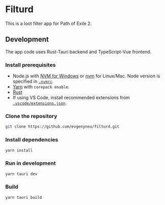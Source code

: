 # Filturd

This is a loot filter app for Path of Exile 2.

## Development

The app code uses Rust-Tauri backend and TypeScript-Vue frontend.

### Install prerequisites

* Node.js with [NVM for Windows](https://github.com/coreybutler/nvm-windows) or [nvm](https://github.com/nvm-sh/nvm) for Linux/Mac. Node version is specified in [`.nvmrc`](.nvmrc).
* [Yarn](https://yarnpkg.com) with `corepack enable`.
* [Rust](https://www.rust-lang.org/)
* If using VS Code, install recommended extensions from [`.vscode/extensions.json`](.vscode/extensions.json).

### Clone the repository

```sh
git clone https://github.com/evgenyneu/filturd.git
```

### Install dependencies

```sh
yarn install
```

### Run in development

```sh
yarn tauri dev
```

### Build

```sh
yarn tauri build
```
